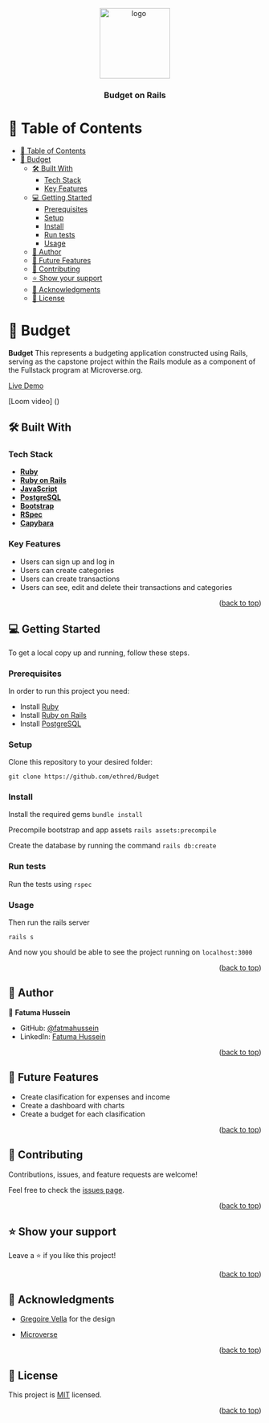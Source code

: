 <a name="readme-top"></a>
<div align="center">
  <img src="./budget.png" alt="logo" width="140"  height="auto" />
  <br/>

  <h3><b>Budget on Rails</b></h3>

</div>

# 📗 Table of Contents

- [📗 Table of Contents](#-table-of-contents)
- [📖 Budget ](#-budget-)
  - [🛠 Built With ](#-built-with-)
    - [Tech Stack ](#tech-stack-)
    - [Key Features ](#key-features-)
  - [💻 Getting Started ](#-getting-started-)
    - [Prerequisites](#prerequisites)
    - [Setup](#setup)
    - [Install](#install)
    - [Run tests](#run-tests)
    - [Usage](#usage)
  - [👥 Author ](#-author-)
  - [🔭 Future Features ](#-future-features-)
  - [🤝 Contributing ](#-contributing-)
  - [⭐️ Show your support ](#️-show-your-support-)
  - [🙏 Acknowledgments ](#-acknowledgments-)
  - [📝 License ](#-license-)

# 📖 Budget <a name="budget"></a>

**Budget** This represents a budgeting application constructed using Rails, serving as the capstone project within the Rails module as a component of the Fullstack program at Microverse.org. 

[Live Demo]()

[Loom video] ()

## 🛠 Built With <a name="built-with"></a>

### Tech Stack <a name="tech-stack"></a>

- **[Ruby](https://www.ruby-lang.org/en/)**
- **[Ruby on Rails](https://rubyonrails.org/)**
- **[JavaScript](https://www.javascript.com/)**
- **[PostgreSQL](https://www.postgresql.org/)**
- **[Bootstrap](https://getbootstrap.com/)**
- **[RSpec](https://rspec.info/)**
- **[Capybara](https://github.com/teamcapybara/capybara)**

### Key Features <a name="key-features"></a>

- Users can sign up and log in
- Users can create categories
- Users can create transactions
- Users can see, edit and delete their transactions and categories

<p align="right">(<a href="#readme-top">back to top</a>)</p>

## 💻 Getting Started <a name="getting-started"></a>

To get a local copy up and running, follow these steps.

### Prerequisites

In order to run this project you need:

- Install [Ruby](https://www.ruby-lang.org/en/)
- Install [Ruby on Rails](https://rubyonrails.org/)
- Install [PostgreSQL](https://www.postgresql.org/)

### Setup

Clone this repository to your desired folder:

`git clone https://github.com/ethred/Budget`

### Install

Install the required gems
`bundle install`

Precompile bootstrap and app assets
`rails assets:precompile`

Create the database by running the command
`rails db:create`

### Run tests

Run the tests using
`rspec`

### Usage

Then run the rails server

`rails s`

And now you should be able to see the project running on `localhost:3000`

<p align="right">(<a href="#readme-top">back to top</a>)</p>

## 👥 Author <a name="authors"></a>

👤 **Fatuma Hussein**

- GitHub: [@fatmahussein](https://github.com/fatmahussein)
- LinkedIn: [Fatuma Hussein](https://www.linkedin.com/in/fatmahusseinhassan/)

<p align="right">(<a href="#readme-top">back to top</a>)</p>

## 🔭 Future Features <a name="future-features"></a>

- Create clasification for expenses and income
- Create a dashboard with charts
- Create a budget for each clasification

<p align="right">(<a href="#readme-top">back to top</a>)</p>

## 🤝 Contributing <a name="contributing"></a>

Contributions, issues, and feature requests are welcome!

Feel free to check the [issues page](../../issues/).

<p align="right">(<a href="#readme-top">back to top</a>)</p>

## ⭐️ Show your support <a name="support"></a>

Leave a ⭐️ if you like this project!

<p align="right">(<a href="#readme-top">back to top</a>)</p>

## 🙏 Acknowledgments <a name="acknowledgements"></a>

- [Gregoire Vella](https://www.behance.net/gregoirevella) for the design

- [Microverse](https://www.microverse.org/)

<p align="right">(<a href="#readme-top">back to top</a>)</p>

## 📝 License <a name="license"></a>

This project is [MIT](./LICENSE) licensed.

<p align="right">(<a href="#readme-top">back to top</a>)</p>
